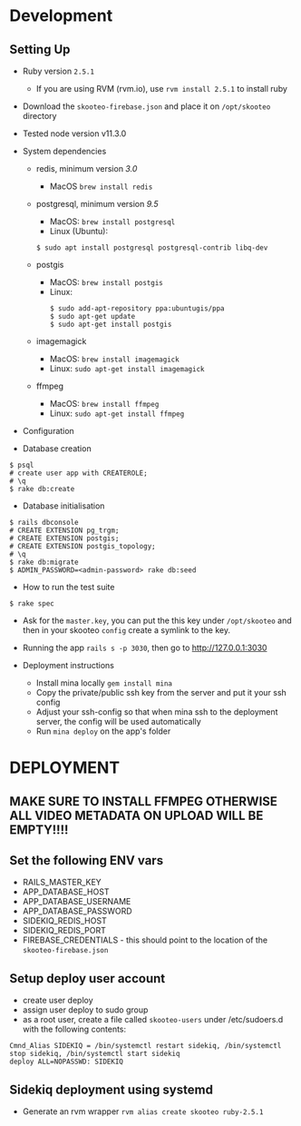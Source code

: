 # Development

## Setting Up

* Ruby version `2.5.1`
  * If you are using RVM (rvm.io), use `rvm install 2.5.1` to install ruby
* Download the `skooteo-firebase.json` and place it on `/opt/skooteo` directory
* Tested node version v11.3.0
* System dependencies
  * redis, minimum version _3.0_
    * MacOS `brew install redis`
  * postgresql, minimum version _9.5_
    * MacOS: `brew install postgresql`
    * Linux (Ubuntu):
    ```
    $ sudo apt install postgresql postgresql-contrib libq-dev
    ```
  * postgis
    * MacOS: `brew install postgis`
    * Linux:
      ```
      $ sudo add-apt-repository ppa:ubuntugis/ppa
      $ sudo apt-get update
      $ sudo apt-get install postgis
      ```
   * imagemagick
     * MacOS: `brew install imagemagick`
     * Linux: `sudo apt-get install imagemagick`

   * ffmpeg
     * MacOS: `brew install ffmpeg`
     * Linux: `sudo apt-get install ffmpeg`

* Configuration
* Database creation
```
$ psql
# create user app with CREATEROLE;
# \q
$ rake db:create
```
* Database initialisation
```
$ rails dbconsole
# CREATE EXTENSION pg_trgm;
# CREATE EXTENSION postgis;
# CREATE EXTENSION postgis_topology;
# \q
$ rake db:migrate
$ ADMIN_PASSWORD=<admin-password> rake db:seed
```

* How to run the test suite
```
$ rake spec
```

* Ask for the `master.key`, you can put the this key under `/opt/skooteo` and then in your skooteo `config` create a symlink to the key.
* Running the app `rails s -p 3030`, then go to http://127.0.0.1:3030

* Deployment instructions
  * Install mina locally `gem install mina`
  * Copy the private/public ssh key from the server and put it your ssh config
  * Adjust your ssh-config so that when mina ssh to the deployment server, the config will be used automatically
  * Run `mina deploy` on the app's folder

# DEPLOYMENT

## MAKE SURE TO INSTALL FFMPEG OTHERWISE ALL VIDEO METADATA ON UPLOAD WILL BE EMPTY!!!!

## Set the following ENV vars

* RAILS_MASTER_KEY
* APP_DATABASE_HOST
* APP_DATABASE_USERNAME
* APP_DATABASE_PASSWORD
* SIDEKIQ_REDIS_HOST
* SIDEKIQ_REDIS_PORT
* FIREBASE_CREDENTIALS - this should point to the location of the `skooteo-firebase.json`

## Setup deploy user account
* create user deploy
* assign user deploy to sudo group
* as a root user, create a file called `skooteo-users` under /etc/sudoers.d with the following contents:
```
Cmnd_Alias SIDEKIQ = /bin/systemctl restart sidekiq, /bin/systemctl stop sidekiq, /bin/systemctl start sidekiq
deploy ALL=NOPASSWD: SIDEKIQ
```

## Sidekiq deployment using systemd

* Generate an rvm wrapper `rvm alias create skooteo ruby-2.5.1`
